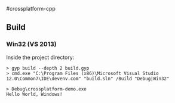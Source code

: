 #crossplatform-cpp

## Build

### Win32 (VS 2013)

Inside the project directory:

```
> gyp build --depth 2 build.gyp
> cmd.exe "C:\Program Files (x86)\Microsoft Visual Studio 12.0\Common7\IDE\devenv.com" "build.sln" /Build "Debug|Win32"

> Debug\crossplatform-demo.exe
Hello World, Windows!
```
